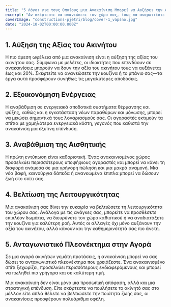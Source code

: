 ```yaml
---
title: "5 Λόγοι για τους Οποίους μια Ανακαίνιση Μπορεί να Αυξήσει την Αξία του Ακινήτου σας"
excerpt: "Αν σκέφτεστε να ανανεώσετε τον χώρο σας, ίσως να αναρωτιέστε αν η ανακαίνιση αξίζει τον κόπο. Η απάντηση είναι σαφής: μια σωστά σχεδιασμένη ανακαίνιση μπορεί να αυξήσει σημαντικά την αξία του ακινήτου σας. Ακολουθούν πέντε βασικοί λόγοι για τους οποίους αξίζει να εξετάσετε την ανακαίνιση του χώρου σας."
coverImage: "constructions-pjetri/blog/cover-1_vapsno.jpg"
date: "2024-10-02T00:00:00.000Z"
---
```


## 1. Αύξηση της Αξίας του Ακινήτου

Η πιο άμεση ωφέλεια από μια ανακαίνιση είναι η αύξηση της αξίας του ακινήτου σας. Σύμφωνα με μελέτες, οι ιδιοκτήτες που επενδύουν σε ανακαινίσεις μπορούν να δουν την αξία του ακινήτου τους να αυξάνεται έως και 20%. Σκεφτείτε να ανανεώσετε την κουζίνα ή το μπάνιο σας—τα έργα αυτά προσφέρουν συνήθως τις μεγαλύτερες αποδόσεις.

## 2. Εξοικονόμηση Ενέργειας

Η αναβάθμιση σε ενεργειακά αποδοτικά συστήματα θέρμανσης και ψύξης, καθώς και η εγκατάσταση νέων παραθύρων και μόνωσης, μπορεί να μειώσει σημαντικά τους λογαριασμούς σας. Οι αγοραστές εκτιμούν τα σπίτια με χαμηλότερα ενεργειακά κόστη, γεγονός που καθιστά την ανακαίνιση μια έξυπνη επένδυση.

## 3. Αναβάθμιση της Αισθητικής

Η πρώτη εντύπωση είναι καθοριστική. Ένας ανακαινισμένος χώρος προσελκύει περισσότερους υποψήφιους αγοραστές και μπορεί να κάνει τη διαφορά ανάμεσα σε μια γρήγορη πώληση και μια μακρά αναμονή. Μια νέα βαφή, καινούργια δάπεδα ή ανανεωμένα έπιπλα μπορεί να δώσουν ζωή στο σπίτι σας.

## 4. Βελτίωση της Λειτουργικότητας

Μια ανακαίνιση σας δίνει την ευκαιρία να βελτιώσετε τη λειτουργικότητα του χώρου σας. Ανάλογα με τις ανάγκες σας, μπορείτε να προσθέσετε επιπλέον δωμάτια, να διευρύνετε τον χώρο καθιστικού ή να αναδιατάξετε την κουζίνα για καλύτερη ροή. Αυτές οι αλλαγές όχι μόνο αυξάνουν την αξία του ακινήτου, αλλά κάνουν και την καθημερινότητά σας πιο άνετη.

## 5. Ανταγωνιστικό Πλεονέκτημα στην Αγορά

Σε μια αγορά ακινήτων γεμάτη προτάσεις, η ανακαίνιση μπορεί να σας δώσει το ανταγωνιστικό πλεονέκτημα που χρειάζεστε. Ένα ανακαινισμένο σπίτι ξεχωρίζει, προσελκύει περισσότερους ενδιαφερόμενους και μπορεί να πωληθεί πιο γρήγορα και σε καλύτερη τιμή.

Μια ανακαίνιση δεν είναι μόνο μια προσωπική απόφαση, αλλά και μια στρατηγική επένδυση. Είτε σκέφτεστε να πουλήσετε το ακίνητό σας στο μέλλον είτε απλά θέλετε να βελτιώσετε την ποιότητα ζωής σας, οι ανακαινίσεις προσφέρουν πολυάριθμα οφέλη.
